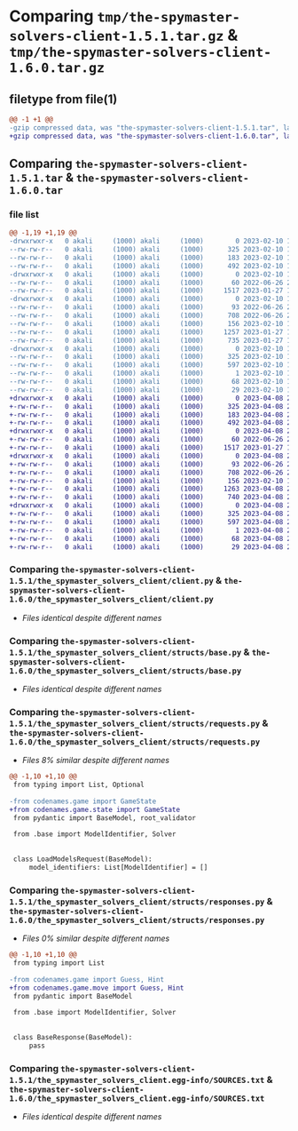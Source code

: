 # Comparing `tmp/the-spymaster-solvers-client-1.5.1.tar.gz` & `tmp/the-spymaster-solvers-client-1.6.0.tar.gz`

## filetype from file(1)

```diff
@@ -1 +1 @@
-gzip compressed data, was "the-spymaster-solvers-client-1.5.1.tar", last modified: Fri Feb 10 19:38:31 2023, max compression
+gzip compressed data, was "the-spymaster-solvers-client-1.6.0.tar", last modified: Sat Apr  8 20:43:30 2023, max compression
```

## Comparing `the-spymaster-solvers-client-1.5.1.tar` & `the-spymaster-solvers-client-1.6.0.tar`

### file list

```diff
@@ -1,19 +1,19 @@
-drwxrwxr-x   0 akali     (1000) akali     (1000)        0 2023-02-10 19:38:31.834615 the-spymaster-solvers-client-1.5.1/
--rw-rw-r--   0 akali     (1000) akali     (1000)      325 2023-02-10 19:38:31.834615 the-spymaster-solvers-client-1.5.1/PKG-INFO
--rw-rw-r--   0 akali     (1000) akali     (1000)      183 2023-02-10 19:38:31.834615 the-spymaster-solvers-client-1.5.1/setup.cfg
--rw-rw-r--   0 akali     (1000) akali     (1000)      492 2023-02-10 19:33:46.000000 the-spymaster-solvers-client-1.5.1/setup.py
-drwxrwxr-x   0 akali     (1000) akali     (1000)        0 2023-02-10 19:38:31.834615 the-spymaster-solvers-client-1.5.1/the_spymaster_solvers_client/
--rw-rw-r--   0 akali     (1000) akali     (1000)       60 2022-06-26 22:20:09.000000 the-spymaster-solvers-client-1.5.1/the_spymaster_solvers_client/__init__.py
--rw-rw-r--   0 akali     (1000) akali     (1000)     1517 2023-01-27 16:28:55.000000 the-spymaster-solvers-client-1.5.1/the_spymaster_solvers_client/client.py
-drwxrwxr-x   0 akali     (1000) akali     (1000)        0 2023-02-10 19:38:31.834615 the-spymaster-solvers-client-1.5.1/the_spymaster_solvers_client/structs/
--rw-rw-r--   0 akali     (1000) akali     (1000)       93 2022-06-26 22:01:46.000000 the-spymaster-solvers-client-1.5.1/the_spymaster_solvers_client/structs/__init__.py
--rw-rw-r--   0 akali     (1000) akali     (1000)      708 2022-06-26 22:42:36.000000 the-spymaster-solvers-client-1.5.1/the_spymaster_solvers_client/structs/base.py
--rw-rw-r--   0 akali     (1000) akali     (1000)      156 2023-02-10 18:30:33.000000 the-spymaster-solvers-client-1.5.1/the_spymaster_solvers_client/structs/errors.py
--rw-rw-r--   0 akali     (1000) akali     (1000)     1257 2023-01-27 16:32:45.000000 the-spymaster-solvers-client-1.5.1/the_spymaster_solvers_client/structs/requests.py
--rw-rw-r--   0 akali     (1000) akali     (1000)      735 2023-01-27 16:34:58.000000 the-spymaster-solvers-client-1.5.1/the_spymaster_solvers_client/structs/responses.py
-drwxrwxr-x   0 akali     (1000) akali     (1000)        0 2023-02-10 19:38:31.834615 the-spymaster-solvers-client-1.5.1/the_spymaster_solvers_client.egg-info/
--rw-rw-r--   0 akali     (1000) akali     (1000)      325 2023-02-10 19:38:31.000000 the-spymaster-solvers-client-1.5.1/the_spymaster_solvers_client.egg-info/PKG-INFO
--rw-rw-r--   0 akali     (1000) akali     (1000)      597 2023-02-10 19:38:31.000000 the-spymaster-solvers-client-1.5.1/the_spymaster_solvers_client.egg-info/SOURCES.txt
--rw-rw-r--   0 akali     (1000) akali     (1000)        1 2023-02-10 19:38:31.000000 the-spymaster-solvers-client-1.5.1/the_spymaster_solvers_client.egg-info/dependency_links.txt
--rw-rw-r--   0 akali     (1000) akali     (1000)       68 2023-02-10 19:38:31.000000 the-spymaster-solvers-client-1.5.1/the_spymaster_solvers_client.egg-info/requires.txt
--rw-rw-r--   0 akali     (1000) akali     (1000)       29 2023-02-10 19:38:31.000000 the-spymaster-solvers-client-1.5.1/the_spymaster_solvers_client.egg-info/top_level.txt
+drwxrwxr-x   0 akali     (1000) akali     (1000)        0 2023-04-08 20:43:30.190816 the-spymaster-solvers-client-1.6.0/
+-rw-rw-r--   0 akali     (1000) akali     (1000)      325 2023-04-08 20:43:30.190816 the-spymaster-solvers-client-1.6.0/PKG-INFO
+-rw-rw-r--   0 akali     (1000) akali     (1000)      183 2023-04-08 20:43:30.190816 the-spymaster-solvers-client-1.6.0/setup.cfg
+-rw-rw-r--   0 akali     (1000) akali     (1000)      492 2023-04-08 20:40:54.000000 the-spymaster-solvers-client-1.6.0/setup.py
+drwxrwxr-x   0 akali     (1000) akali     (1000)        0 2023-04-08 20:43:30.190816 the-spymaster-solvers-client-1.6.0/the_spymaster_solvers_client/
+-rw-rw-r--   0 akali     (1000) akali     (1000)       60 2022-06-26 22:20:09.000000 the-spymaster-solvers-client-1.6.0/the_spymaster_solvers_client/__init__.py
+-rw-rw-r--   0 akali     (1000) akali     (1000)     1517 2023-01-27 16:28:55.000000 the-spymaster-solvers-client-1.6.0/the_spymaster_solvers_client/client.py
+drwxrwxr-x   0 akali     (1000) akali     (1000)        0 2023-04-08 20:43:30.190816 the-spymaster-solvers-client-1.6.0/the_spymaster_solvers_client/structs/
+-rw-rw-r--   0 akali     (1000) akali     (1000)       93 2022-06-26 22:01:46.000000 the-spymaster-solvers-client-1.6.0/the_spymaster_solvers_client/structs/__init__.py
+-rw-rw-r--   0 akali     (1000) akali     (1000)      708 2022-06-26 22:42:36.000000 the-spymaster-solvers-client-1.6.0/the_spymaster_solvers_client/structs/base.py
+-rw-rw-r--   0 akali     (1000) akali     (1000)      156 2023-02-10 18:30:33.000000 the-spymaster-solvers-client-1.6.0/the_spymaster_solvers_client/structs/errors.py
+-rw-rw-r--   0 akali     (1000) akali     (1000)     1263 2023-04-08 20:41:50.000000 the-spymaster-solvers-client-1.6.0/the_spymaster_solvers_client/structs/requests.py
+-rw-rw-r--   0 akali     (1000) akali     (1000)      740 2023-04-08 20:41:50.000000 the-spymaster-solvers-client-1.6.0/the_spymaster_solvers_client/structs/responses.py
+drwxrwxr-x   0 akali     (1000) akali     (1000)        0 2023-04-08 20:43:30.190816 the-spymaster-solvers-client-1.6.0/the_spymaster_solvers_client.egg-info/
+-rw-rw-r--   0 akali     (1000) akali     (1000)      325 2023-04-08 20:43:30.000000 the-spymaster-solvers-client-1.6.0/the_spymaster_solvers_client.egg-info/PKG-INFO
+-rw-rw-r--   0 akali     (1000) akali     (1000)      597 2023-04-08 20:43:30.000000 the-spymaster-solvers-client-1.6.0/the_spymaster_solvers_client.egg-info/SOURCES.txt
+-rw-rw-r--   0 akali     (1000) akali     (1000)        1 2023-04-08 20:43:30.000000 the-spymaster-solvers-client-1.6.0/the_spymaster_solvers_client.egg-info/dependency_links.txt
+-rw-rw-r--   0 akali     (1000) akali     (1000)       68 2023-04-08 20:43:30.000000 the-spymaster-solvers-client-1.6.0/the_spymaster_solvers_client.egg-info/requires.txt
+-rw-rw-r--   0 akali     (1000) akali     (1000)       29 2023-04-08 20:43:30.000000 the-spymaster-solvers-client-1.6.0/the_spymaster_solvers_client.egg-info/top_level.txt
```

### Comparing `the-spymaster-solvers-client-1.5.1/the_spymaster_solvers_client/client.py` & `the-spymaster-solvers-client-1.6.0/the_spymaster_solvers_client/client.py`

 * *Files identical despite different names*

### Comparing `the-spymaster-solvers-client-1.5.1/the_spymaster_solvers_client/structs/base.py` & `the-spymaster-solvers-client-1.6.0/the_spymaster_solvers_client/structs/base.py`

 * *Files identical despite different names*

### Comparing `the-spymaster-solvers-client-1.5.1/the_spymaster_solvers_client/structs/requests.py` & `the-spymaster-solvers-client-1.6.0/the_spymaster_solvers_client/structs/requests.py`

 * *Files 8% similar despite different names*

```diff
@@ -1,10 +1,10 @@
 from typing import List, Optional
 
-from codenames.game import GameState
+from codenames.game.state import GameState
 from pydantic import BaseModel, root_validator
 
 from .base import ModelIdentifier, Solver
 
 
 class LoadModelsRequest(BaseModel):
     model_identifiers: List[ModelIdentifier] = []
```

### Comparing `the-spymaster-solvers-client-1.5.1/the_spymaster_solvers_client/structs/responses.py` & `the-spymaster-solvers-client-1.6.0/the_spymaster_solvers_client/structs/responses.py`

 * *Files 0% similar despite different names*

```diff
@@ -1,10 +1,10 @@
 from typing import List
 
-from codenames.game import Guess, Hint
+from codenames.game.move import Guess, Hint
 from pydantic import BaseModel
 
 from .base import ModelIdentifier, Solver
 
 
 class BaseResponse(BaseModel):
     pass
```

### Comparing `the-spymaster-solvers-client-1.5.1/the_spymaster_solvers_client.egg-info/SOURCES.txt` & `the-spymaster-solvers-client-1.6.0/the_spymaster_solvers_client.egg-info/SOURCES.txt`

 * *Files identical despite different names*

